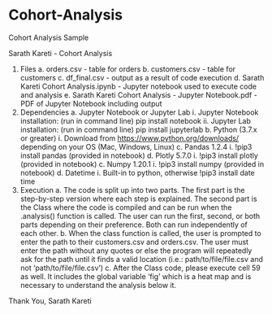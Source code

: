 # Cohort-Analysis
Cohort Analysis Sample

Sarath Kareti - Cohort Analysis


1. Files
	a. orders.csv - table for orders
	b. customers.csv - table for customers
	c. df_final.csv - output as a result of code execution
	d. Sarath Kareti Cohort Analysis.ipynb - Jupyter notebook used to execute code and analysis
	e. Sarath Kareti Cohort Analysis - Jupyter Notebook.pdf - PDF of Jupyter Notebook including output
2. Dependencies
	a. Jupyter Notebook or Jupyter Lab
		i. Jupyter Notebook installation: (run in command line) pip install notebook
		ii. Jupyter Lab installation: (run in command line) pip install jupyterlab
	b. Python (3.7.x or greater)
		i. Download from https://www.python.org/downloads/ depending on your OS (Mac, Windows, Linux)
	c. Pandas 1.2.4
		i. !pip3 install pandas (provided in notebook)
	d. Plotly 5.7.0
		i. !pip3 install plotly (provided in notebook)
	c. Numpy 1.20.1
		i. !pip3 install numpy (provided in notebook)
	d. Datetime
		i. Built-in to python, otherwise !pip3 install date time
3. Execution
	a. The code is split up into two parts. The first part is the step-by-step version where each step is explained. The second part is the Class where the code is compiled and can be run when the .analysis() function is called. The user can run the first, second, or both parts depending on their preference. Both can run independently of each other.
	b. When the class function is called, the user is prompted to enter the path to their customers.csv and orders.csv. The user must enter the path without any quotes or else the program will repeatedly ask for the path until it finds a valid location (i.e.: path/to/file/file.csv and not ‘path/to/file/file.csv’)
	c. After the Class code, please execute cell 59 as well. It includes the global variable ‘fig’ which is a heat map and is necessary to understand the analysis below it.


Thank You,
Sarath Kareti
